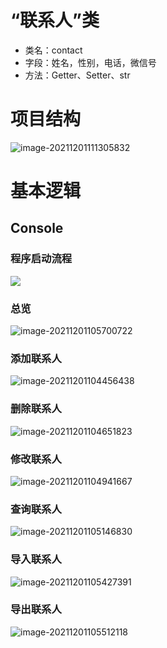 # “联系人”类

+ 类名：contact
+ 字段：姓名，性别，电话，微信号
+ 方法：Getter、Setter、str



# 项目结构

![image-20211201111305832](https://i.loli.net/2021/12/01/OQBH8pE3Ahfxai1.png)



# 基本逻辑

## Console

### 程序启动流程

![](https://i.loli.net/2021/11/14/Iu5ryKvsog7OCYE.png)

### 总览

![image-20211201105700722](https://i.loli.net/2021/12/01/arFuyEsqBDHlzA8.png)

### 添加联系人

 ![image-20211201104456438](https://i.loli.net/2021/12/01/9VYMRIcQraxDPFq.png)

### 删除联系人

![image-20211201104651823](https://i.loli.net/2021/12/01/jtb54rxz1SAnFoN.png)

### 修改联系人

![image-20211201104941667](https://i.loli.net/2021/12/01/8y9kqET7YvFW5ac.png)

### 查询联系人

![image-20211201105146830](https://i.loli.net/2021/12/01/KAbX8qT65nVPMBk.png)

### 导入联系人

![image-20211201105427391](https://i.loli.net/2021/12/01/Z2iJzaTQjCbmMPl.png)

### 导出联系人

![image-20211201105512118](https://i.loli.net/2021/12/01/VUmWkehyZCRDbpX.png)
